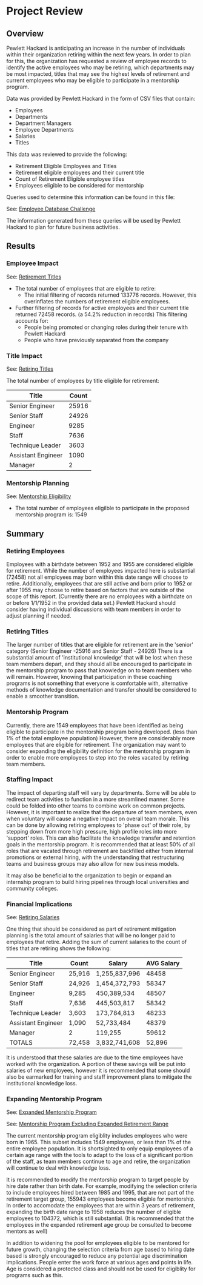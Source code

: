 # Project Review

## Overview
Pewlett Hackard is anticipating an increase in the number of individuals within their organization retiring within the next few years.  In order to plan for this, the organization has requested a review of employee records to identify the active employees who may be retiring, which departments may be most impacted, titles that may see the highest levels of retirement and current employees who may be eligible to participate in a mentorship program. 

Data was provided by Pewlett Hackard in the form of CSV files that contain: 
- Employees
- Departments
- Department Managers
- Employee Departments
- Salaries
- Titles 

This data was reviewed to provide the following: 
- Retirement Eligible Employees and Titles
- Retirement eligible employees and their current title
- Count of Retirement Eligible employee titles 
- Employees eligible to be considered for mentorship 

Queries used to determine this information can be found in this file: 

See: [Employee Database Challenge](https://github.com/klbrabec/Wk_7_BC_Challenge_Employee_Analysis/blob/main/SQL_Files/Employee_Database_Challenge..sql)

The information generated from these queries will be used by Pewlett Hackard to plan for future business activities. 

## Results
### Employee Impact 
See: [Retirement Titles](https://github.com/klbrabec/Wk_7_BC_Challenge_Employee_Analysis/blob/main/data_files/Retirement_titles.csv)
- The total number of employees that are eligible to retire:  
  - The initial filtering of records returned 133776 records. However, this overinflates the numbers of retirement eligible employees.  
- Further filtering of records for active employees and their current title returned 72458 records.  (a 54.2% reduction in records)
  This filtering accounts for: 
  - People being promoted or changing roles during their tenure with Pewlett Hackard 
  - People who have previously separated from the company 

### Title Impact 
See: [Retiring Titles](https://github.com/klbrabec/Wk_7_BC_Challenge_Employee_Analysis/blob/main/data_files/retiring_titles.csv)

The total number of employees by title eligible for retirement: 

|Title|Count|
|---|---|
|Senior Engineer|25916|
|Senior Staff|24926|
|Engineer|9285|
|Staff|7636|
|Technique Leader|3603|
|Assistant Engineer|1090|
|Manager|2|

### Mentorship Planning 
See: [Mentorship Eligibility](https://github.com/klbrabec/Wk_7_BC_Challenge_Employee_Analysis/blob/main/data_files/mentorship_eligibility.csv)
- The total number of employees eligilble to participate in the proposed mentorship program is: 1549


## Summary 
### Retiring Employees 
Employees with a birthdate between 1952 and 1955 are considered eligible for retirement.  While the number of employees impacted here is substantial (72458) not all employees may born within this date range will choose to retire.  Additionally, employees that are still active and born prior to 1952 or after 1955 may choose to retire based on factors that are outside of the scope of this report. (Currently there are no employees with a birthdate on or before 1/1/1952 in the provided data set.) Pewlett Hackard should consider having individual discussions with team members in order to adjust planning if needed. 

### Retiring Titles 
The larger number of titles that are eligible for retirement are in the 'senior' category (Senior Engineer -25916 and Senior Staff - 24926)  There is a substantial amount of 'institutional knowledge' that will be lost when these team members depart, and they should all be encouraged to participate in the mentorship program to pass that knowledge on to team members who will remain.  However, knowing that participation in these coaching programs is not something that everyone is comfortable with, alternative methods of knowledge documentation and transfer should be considered to enable a smoother transition. 

### Mentorship Program 
Currently, there are 1549 employees that have been identified as being eligible to participate in the mentorship program being developed. (less than 1% of the total employee population) However, there are considerably more employees that are eligible for retirement.  The organization may want to consider expanding the eligibility definition for the mentorship program in order to enable more employees to step into the roles vacated by retiring team members.  

### Staffing Impact 
The impact of departing staff will vary by departments.  Some will be able to redirect team activities to function in a more streamlined manner.  Some could be folded into other teams to combine work on common projects.  However, it is important to realize that the departure of team members, even when voluntary will cause a negative impact on overall team morale.    This can be done by allowing retiring employees to 'phase out' of their role, by stepping down from more high pressure, high profile roles into more 'support' roles. This can also facilitate the knowledge transfer and retention goals in the mentorship program.  It is recommended that at least 50% of all roles that are vacated through retirement are backfilled either from internal promotions or external hiring, with the understanding that restructuring teams and business groups may also allow for new business models. 

It may also be beneficial to the organization to begin or expand an internship program to build hiring pipelines through local universities and community colleges.  

### Financial Implications 
See: [Retiring Salaries](https://github.com/klbrabec/Wk_7_BC_Challenge_Employee_Analysis/blob/main/data_files/retirement_salaries.csv)

One thing that should be considered as part of retirement mitigation planning is the total amount of salaries that will be no longer paid to employees that retire.  Adding the sum of current salaries to the count of titles that are retiring shows the following: 

|Title|Count|Salary|AVG Salary|
|---|---|---|---|
|Senior Engineer|25,916|1,255,837,996|48458|
|Senior Staff|24,926|1,454,372,793|58347|
|Engineer|9,285|450,389,534|48507|
|Staff|7,636|445,503,817|58342|
|Technique Leader|3,603|173,784,813|48233|
|Assistant Engineer|1,090|52,733,484|48379|
|Manager|2|119,255|59612|
|TOTALS| 72,458|3,832,741,608|52,896|

It is understood that these salaries are due to the time employees have worked with the organization.  A portion of these savings will be put into salaries of new employees, however it is recommended that some should also be earmarked for training and staff improvement plans to mitigate the institutional knowledge loss.  

### Expanding Mentorship Program 
See:  [Expanded Mentorship Program](https://github.com/klbrabec/Wk_7_BC_Challenge_Employee_Analysis/blob/main/data_files/expanded_membership_eligibility.csv)

See:  [Mentorship Program Excluding Expanded Retirement Range](https://github.com/klbrabec/Wk_7_BC_Challenge_Employee_Analysis/blob/main/data_files/retiring_mentorship_eligibility.csv)

The current mentorship program eligiblity includes employees who were born in 1965.  This subset includes 1549 employees, or less than 1% of the entire employee population.  It is shortsighted to only equip employees of a certain age range with the tools to adapt to the loss of a significant portion of the staff, as team members continue to age and retire, the organization will continue to deal with knowledge loss.  

It is recommended to modify the mentorship program to target people by hire date rather than birth date. For example, modifying the selection criteria to include employees hired between 1985 and 1995, that are not part of the retirement target group, 155943 employees become eligible for mentorship.  In order to accomodate the employees that are within 3 years of retirement, expanding the birth date range to 1958 reduces the number of eligible employees to 104372, which is still substantial.  (It is recommended that the employees in the expanded retirement age group be consulted to become mentors as well)

In addition to widening the pool for employees eligible to be mentored for future growth, changing the selection criteria from age based to hiring date based is strongly encouraged to reduce any potential age discrimination implications.  People enter the work force at various ages and points in life.  Age is considered a protected class and should not be used for eligiblity for programs such as this. 
